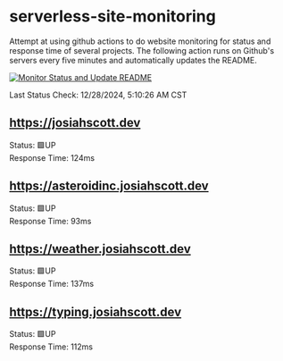 # serverless-site-monitoring
Attempt at using github actions to do website monitoring for status and response time of several projects. The following action runs on Github's servers every five minutes and automatically updates the README.  

[![Monitor Status and Update README](https://github.com/JosiahSco/serverless-site-monitoring/actions/workflows/monitor.yaml/badge.svg)](https://github.com/JosiahSco/serverless-site-monitoring/actions/workflows/monitor.yaml)

Last Status Check: 12/28/2024, 5:10:26 AM CST

## https://josiahscott.dev
Status: 🟩UP  
Response Time: 124ms

## https://asteroidinc.josiahscott.dev
Status: 🟩UP  
Response Time: 93ms

## https://weather.josiahscott.dev
Status: 🟩UP  
Response Time: 137ms

## https://typing.josiahscott.dev
Status: 🟩UP  
Response Time: 112ms

